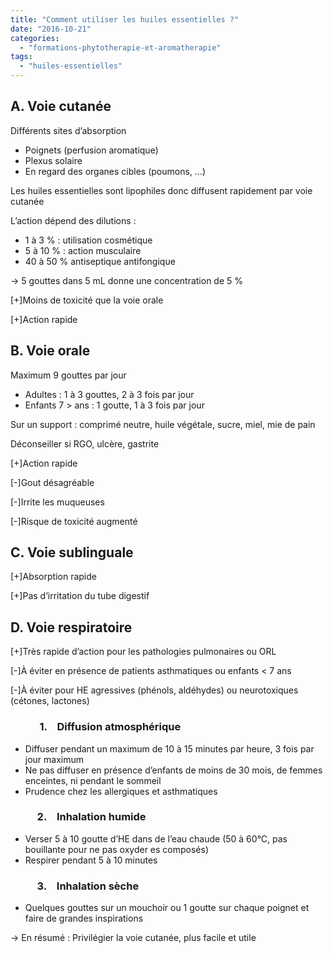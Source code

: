 ```yaml
---
title: "Comment utiliser les huiles essentielles ?"
date: "2016-10-21"
categories: 
  - "formations-phytotherapie-et-aromatherapie"
tags: 
  - "huiles-essentielles"
---
```


## A. Voie cutanée

Différents sites d’absorption

- Poignets (perfusion aromatique)
- Plexus solaire
- En regard des organes cibles (poumons, …)

Les huiles essentielles sont lipophiles donc diffusent rapidement par voie cutanée

L’action dépend des dilutions :

- 1 à 3 % : utilisation cosmétique
- 5 à 10 % : action musculaire
- 40 à 50 % antiseptique antifongique

→ 5 gouttes dans 5 mL donne une concentration de 5 %

\[+\]Moins de toxicité que la voie orale

\[+\]Action rapide

## B. Voie orale

Maximum 9 gouttes par jour

- Adultes : 1 à 3 gouttes, 2 à 3 fois par jour
- Enfants 7 > ans : 1 goutte, 1 à 3 fois par jour

Sur un support : comprimé neutre, huile végétale, sucre, miel, mie de pain

Déconseiller si RGO, ulcère, gastrite

\[+\]Action rapide

\[-\]Gout désagréable

\[-\]Irrite les muqueuses

\[-\]Risque de toxicité augmenté

## C. Voie sublinguale

\[+\]Absorption rapide

\[+\]Pas d’irritation du tube digestif

## D. Voie respiratoire

\[+\]Très rapide d’action pour les pathologies pulmonaires ou ORL

\[-\]À éviter en présence de patients asthmatiques ou enfants < 7 ans

\[-\]À éviter pour HE agressives (phénols, aldéhydes) ou neurotoxiques (cétones, lactones)

###             1.    Diffusion atmosphérique

- Diffuser pendant un maximum de 10 à 15 minutes par heure, 3 fois par jour maximum
- Ne pas diffuser en présence d’enfants de moins de 30 mois, de femmes enceintes, ni pendant le sommeil
- Prudence chez les allergiques et asthmatiques

###            2.    Inhalation humide

- Verser 5 à 10 goutte d’HE dans de l’eau chaude (50 à 60°C, pas bouillante pour ne pas oxyder es composés)
- Respirer pendant 5 à 10 minutes

###            3.    Inhalation sèche

- Quelques gouttes sur un mouchoir ou 1 goutte sur chaque poignet et faire de grandes inspirations

→ En résumé : Privilégier la voie cutanée, plus facile et utile
